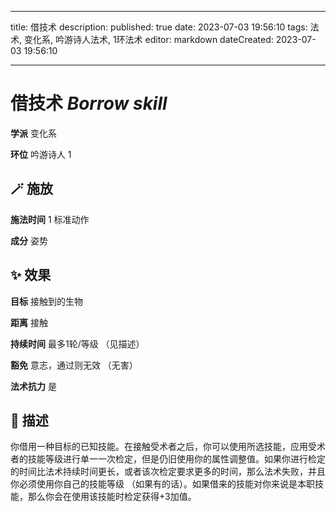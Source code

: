 
---
title: 借技术
description: 
published: true
date: 2023-07-03 19:56:10
tags: 法术, 变化系, 吟游诗人法术, 1环法术
editor: markdown
dateCreated: 2023-07-03 19:56:10

---

# **借技术** *Borrow skill*

**学派** 变化系 

**环位** 吟游诗人 1

## 🪄 施放

**施法时间** 1 标准动作

**成分** 姿势

## ✨ 效果 

**目标** 接触到的生物 

**距离** 接触  

**持续时间** 最多1轮/等级 （见描述） 

**豁免** 意志，通过则无效 （无害）

**法术抗力** 是

## 📖 描述

你借用一种目标的已知技能。在接触受术者之后，你可以使用所选技能，应用受术者的技能等级进行单一一次检定，但是仍旧使用你的属性调整值。如果你进行检定的时间比法术持续时间更长，或者该次检定要求更多的时间，那么法术失败，并且你必须使用你自己的技能等级 （如果有的话）。如果借来的技能对你来说是本职技能，那么你会在使用该技能时检定获得+3加值。
    